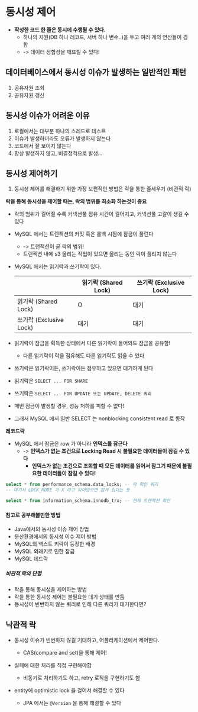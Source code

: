 # 동시성 제어

- **작성한 코드 한 줄은 동시에 수행될 수 있다.**
    - 하나의 자원(DB 하나 레코드, 서버 하나 변수..)을 두고 여러 개의 연산들이 경합
    - -> 데이터 정합성을 깨뜨릴 수 있다!

## 데이터베이스에서 동시성 이슈가 발생하는 일반적인 패턴

1. 공유자원 조회
2. 공유자원 갱신

## 동시성 이슈가 어려운 이유

1. 로컬에서는 대부분 하나의 스레드로 테스트
2. 이슈가 발생하더라도 오류가 발생하지 않는다
3. 코드에서 잘 보이지 않는다
4. 항상 발생하지 않고, 비결정적으로 발생...

## 동시성 제어하기

1. 동시성 제어를 해결하기 위한 가장 보편적인 방법은 락을 통한 줄세우기 (비관적 락)


**락을 통해 동시성을 제어할 때는, 락의 범위를 최소화 하는것이 중요**

- 락의 범위가 길어질 수록 커넥션풀 점유 시간이 길어지고, 커넥션풀 고갈이 생길 수 있다

- MySQL 에서는 트랜잭션의 커밋 혹은 롤백 시점에 잠금이 풀린다
    - -> 트랜잭션이 곧 락의 범위!
    - 트랜잭션 내에 s3 올리는 작업이 있으면 올리는 동안 락이 풀리지 않는다

- MySQL 에서는 읽기락과 쓰기락이 있다.

  |                      | 읽기락 (Shared Lock) | 쓰기락 (Exclusive Lock) |
    |----------------------|-------------------|----------------------|
  | 읽기락 (Shared Lock)    | O                 | 대기                   |
  | 쓰기락 (Exclusive Lock) | 대기                | 대기                   |
- 읽기락이 잠금을 획득한 상태에서 다른 읽기락이 들어와도 잠금을 공유함!
  - 다른 읽기락이 락을 점유해도 다른 읽기락도 읽을 수 있다
- 쓰기락은 읽기락이든, 쓰기락이든 점유하고 있으면 대기하게 된다

- 읽기락은 `SELECT ... FOR SHARE`
- 쓰기락은 `SELECT ... FOR UPDATE 또는 UPDATE, DELETE 쿼리`

- 매번 잠금이 발생할 경우, 성능 저하를 피할 수 없다!
 - 그래서 MySQL 에서 일반 SELECT 는 nonblocking consistent read 로 동작

**레코드락**
- MySQL 에서 잠금은 row 가 아니라 **인덱스를 잠근다**
  - -> **인덱스가 없는 조건으로 Locking Read 시 불필요한 데이터들이 잠길 수 있다**
    - **인덱스가 없는 조건으로 조회할 때 모든 데이터를 읽어서 잠그기 때문에 불필요한 데이터들이 잠길 수 있다!**

```sql
select * from performance_schema.data_locks; -- 락 확인 쿼리
-- 여기서 LOCK_MODE 가 X 라고 되어있으면 잠겨 있다는 뜻 

select * from information_schema.innodb_trx; -- 현재 트랜잭션 확인 
```

#### 참고로 공부해볼만한 방법 
- Java에서의 동시성 이슈 제어 방법
- 분산환경에서의 동시성 이슈 제어 방법
- MySQL의 넥스트 키락이 등장한 배경
- MySQL 외래키로 인한 잠금
- MySQL 데드락


##### 비관적 락의 단점
- 락을 통해 동시성을 제어하는 방법
- 락을 통한 동시성 제어는 불필요한 대기 상태를 만듬
- 동시성이 빈번하지 않는 쿼리로 인해 다른 쿼리가 대기한다면?

## 낙관적 락
- 동시성 이슈가 빈번하지 않길 기대하고, 어플리케이션에서 제어한다.
  - CAS(compare and set)을 통해 제어!
- 실패에 대한 처리를 직접 구현해야함 
  - 비동기로 처리하기도 하고, retry 로직을 구현하기도 함

- entity에 optimistic lock 을 걸어서 해결할 수 있다
  - JPA 에서는 `@Version` 을 통해 해결할 수 있다

  